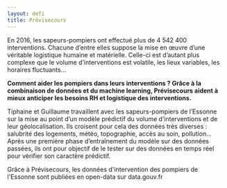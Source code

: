 ```yaml
---
layout: defi
title: Prévisecours
---
```


En 2016, les sapeurs-pompiers ont effectué plus de 4 542 400 interventions. Chacune d’entre elles suppose la mise en œuvre d’une véritable logistique humaine et matérielle. Celle-ci est d’autant plus complexe que le volume d’interventions est volatile, les lieux variables, les horaires fluctuants… 

**Comment aider les pompiers dans leurs interventions ? Grâce à la combinaison de données et du machine learning, Prévisecours aident à mieux anticiper les besoins RH et logistique des interventions.** 

Tiphaine et Guillaume travaillent avec les sapeurs-pompiers de l’Essonne sur la mise au point d’un modèle prédictif du volume d’interventions et de leur géolocalisation. Ils croisent pour cela des données très diverses : salubrité des logements, météo, topographie, accès au soin, pollution… Après une première phase d’entraînement du modèle sur des données passées, ils ont pour objectif de le tester sur des données en temps réel pour vérifier son caractère prédictif.

Grâce à Prévisecours, les données d'intervention des pompiers de l'Essonne sont publiées en open-data sur data.gouv.fr

